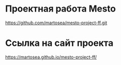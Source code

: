 # Проектная работа Mesto

https://github.com/martosea/mesto-project-ff.git

# Ссылка на сайт проекта

https://martosea.github.io/mesto-project-ff/

